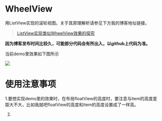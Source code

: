 # WheelView
用ListView实现的滚轮视图。关于其原理解析请参见下方我的博客地址链接。

>[ListView实现类似WheelView效果的探究](https://blog.csdn.net/yankebin/article/details/51580683)

**因为博客发布时间比较久，可能部分代码会有所出入，以github上代码为准。**

当前demo里效果如下图所示

![](https://raw.githubusercontent.com/ykbjson/WheelView/master/wheelview.gif)


# 使用注意事项

1.要想实现demo里的效果时，在布局floatView的高度时，要注意与item的高度差距大不大，比如我就吧floatView的高度和item的高度设置成了一样高。

2.